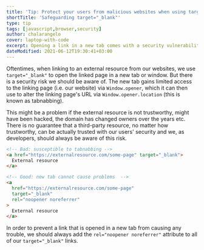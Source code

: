 ```yaml
---
title: 'Tip: Protect your users from malicious websites when using target="_blank"'
shortTitle: 'Safeguarding target="_blank"'
type: tip
tags: [javascript,browser,security]
author: chalarangelo
cover: laptop-with-code
excerpt: Opening a link in a new tab comes with a security vulnerability that you may not be aware of. Protect your users with this simple trick.
dateModified: 2021-06-12T19:30:41+03:00
---
```


Oftentimes, when linking to an external resource from our websites, we use `target="_blank"` to open the linked page in a new tab or window. But there is a security risk we should be aware of. The new tab gains limited access to the linking page (i.e. our website) via `Window.opener`, which it can then use to alter the linking page's URL via `Window.opener.location` (this is known as tabnabbing).

This might be a problem if the external resource is not trustworthy, might have been hacked, the domain has changed owners over the years etc. There is no guarantee that a third-party resource, no matter how trustworthy, can be actually trusted with our users' security and we, as developers, should always be aware of this risk.

```html
<!-- Bad: susceptible to tabnabbing -->
<a href="https://externalresource.com/some-page" target="_blank">
  External resource
</a>

<!-- Good: new tab cannot cause problems  -->
<a
  href="https://externalresource.com/some-page"
  target="_blank"
  rel="noopener noreferrer"
>
  External resource
</a>
```

In order to prevent a link that is opened in a new tab from causing any trouble, we should always add the `rel="noopener noreferrer"` attribute to all of our `target="_blank"` links.
